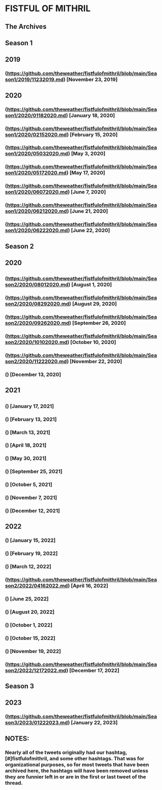 #  FISTFUL OF MITHRIL

## The Archives
##
## Season 1
## 
## 2019
###
### (https://github.com/theweather/fistfulofmithril/blob/main/Season1/2019/11232019.md) [November 23, 2019] 
### 
## 2020
### 
### (https://github.com/theweather/fistfulofmithril/blob/main/Season1/2020/01182020.md) [January 18, 2020]
### (https://github.com/theweather/fistfulofmithril/blob/main/Season1/2020/02152020.md) [February 15, 2020]
### (https://github.com/theweather/fistfulofmithril/blob/main/Season1/2020/05032020.md) [May 3, 2020]
### (https://github.com/theweather/fistfulofmithril/blob/main/Season1/2020/05172020.md) [May 17, 2020]
### (https://github.com/theweather/fistfulofmithril/blob/main/Season1/2020/06072020.md) [June 7, 2020]
### (https://github.com/theweather/fistfulofmithril/blob/main/Season1/2020/06212020.md) [June 21, 2020]
### (https://github.com/theweather/fistfulofmithril/blob/main/Season1/2020/06222020.md) [June 22, 2020]
##
## Season 2
## 
## 2020
## 
### (https://github.com/theweather/fistfulofmithril/blob/main/Season2/2020/08012020.md) [August 1, 2020]
### (https://github.com/theweather/fistfulofmithril/blob/main/Season2/2020/08292020.md) [August 29, 2020]
### (https://github.com/theweather/fistfulofmithril/blob/main/Season2/2020/09262020.md) [September 26, 2020]
### (https://github.com/theweather/fistfulofmithril/blob/main/Season2/2020/10102020.md) [October 10, 2020]
### (https://github.com/theweather/fistfulofmithril/blob/main/Season2/2020/11222020.md) [November 22, 2020]
### () [December 13, 2020]
## 2021
## 
### () [January 17, 2021]
### () [February 13, 2021]
### () [March 13, 2021]
### () [April 18, 2021]
### () [May 30, 2021]
### () [September 25, 2021]
### () [October 5, 2021]
### () [November 7, 2021]
### () [December 12, 2021]
###
## 2022
### 
### () [January 15, 2022]
### () [February 19, 2022]
### () [March 12, 2022]
### (https://github.com/theweather/fistfulofmithril/blob/main/Season2/2022/04162022.md) [April 16, 2022]
### () [June 25, 2022]
### () [August 20, 2022]
### () [October 1, 2022]
### () [October 15, 2022]
### () [November 19, 2022]
### (https://github.com/theweather/fistfulofmithril/blob/main/Season2/2022/12172022.md) [December 17, 2022]
##
## Season 3
## 
## 2023
### 
### (https://github.com/theweather/fistfulofmithril/blob/main/Season3/2023/01222023.md) [January 22, 2023]
### 
## NOTES:
###
### Nearly all of the tweets originally had our hashtag, [#]fistfulofmithril, and some other hashtags. That was for organizational purposes, so for most tweets that have been archived here, the hashtags will have been removed unless they are funnier left in or are in the first or last tweet of the thread.